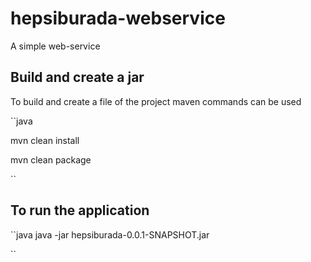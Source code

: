 # hepsiburada-webservice

A simple web-service

## Build and create a jar
To build and create a file of the project maven commands can be used

``java

 mvn clean install
 
 mvn clean package
 
 ``

 
## To run the application

``java
java -jar hepsiburada-0.0.1-SNAPSHOT.jar

``
